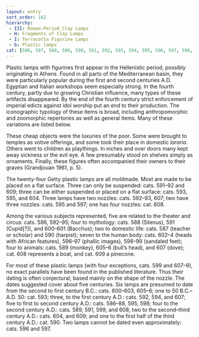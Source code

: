 ```yaml
---
layout: entry
sort_order: 162
hierarchy:
 - III: Roman-Period Clay Lamps
 - H: Fragments of Clay Lamps
 - I: Terracotta Figurine Lamps
 - b: Plastic lamps
cat: [586, 587, 588, 589, 590, 591, 592, 593, 594, 595, 596, 597, 598, 599, 600, 601, 602, 603, 604, 605, 606, 607, 608, 609]
---
```


Plastic lamps with figurines first appear in the Hellenistic period, possibly originating in Athens. Found in all parts of the Mediterranean basin, they were particularly popular during the first and second centuries A.D. Egyptian and Italian workshops seem especially strong. In the fourth century, partly due to growing Christian influence, many types of these artifacts disappeared. By the end of the fourth century strict enforcement of imperial edicts against idol worship put an end to their production. The iconographic typology of these items is broad, including anthropomorphic and zoomorphic repertories as well as general items. Many of these variations are listed below.

These cheap objects were the luxuries of the poor. Some were brought to temples as votive offerings, and some took their place in domestic *lararia.* Others went to children as playthings. In niches and over doors many kept away sickness or the evil eye. A few presumably stood on shelves simply as ornaments. Finally, these figures often accompanied their owners to their graves (Grandjouan 1961, p. 5).

The twenty-four Getty plastic lamps are all moldmade. Most are made to be placed on a flat surface. Three can only be suspended: cats. 591–92 and 609; three can be either suspended or placed on a flat surface: cats. 593, 595, and 604. Three lamps have two nozzles: cats. 592–93, 607; two have three nozzles: cats. 595 and 597; one has four nozzles: cat. 608.

Among the various subjects represented, five are related to the theater and circus: cats. 586, 592–95; four to mythology: cats. 588 (Silenus), 591 (Cupid[?]), and 600–601 (Bacchus); two to domestic life: cats. 587 (teacher or scholar) and 590 (harpist); seven to the human body: cats. 602–4 (heads with African features), 596–97 (phallic images), 598–99 (sandaled feet); four to animals: cats. 589 (monkey), 605–6 (bull’s head), and 607 (dove); cat. 608 represents a boat, and cat. 609 a pinecone.

For most of these plastic lamps (with four exceptions, cats. 599 and 607–9), no exact parallels have been found in the published literature. Thus their dating is often conjectural, based mainly on the shape of the nozzle. The dates suggested cover about five centuries. Six lamps are presumed to date from the second to first century B.C.: cats. 600–603, 605–6; one to 50 B.C.–A.D. 50: cat. 593; three, to the first century A.D.: cats. 592, 594, and 607; five to first to second century A.D.: cats. 586–88, 595, 598; four to the second century A.D.: cats. 589, 591, 599, and 608; two to the second–third century A.D.: cats. 604, and 609; and one to the first half of the third century A.D.: cat. 590. Two lamps cannot be dated even approximately: cats. 596 and 597.
